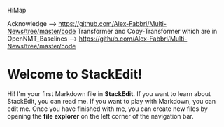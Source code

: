 HiMap 

Acknowledge --> https://github.com/Alex-Fabbri/Multi-News/tree/master/code
Transformer and Copy-Transformer which are in OpenNMT_Baselines --> https://github.com/Alex-Fabbri/Multi-News/tree/master/code

# Welcome to StackEdit!

Hi! I'm your first Markdown file in **StackEdit**. If you want to learn about StackEdit, you can read me. If you want to play with Markdown, you can edit me. Once you have finished with me, you can create new files by opening the **file explorer** on the left corner of the navigation bar.

